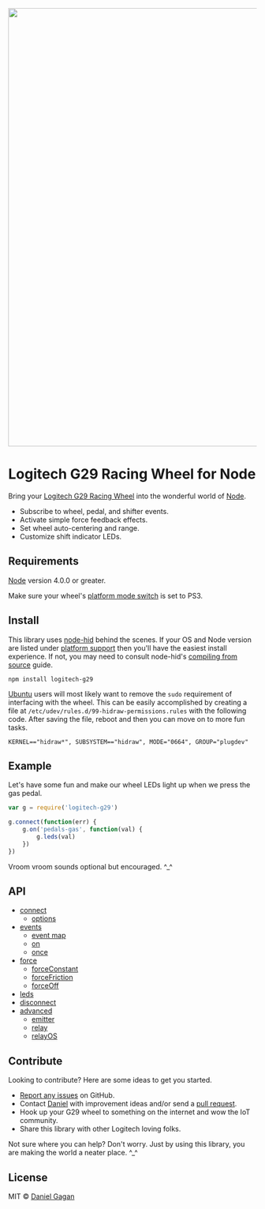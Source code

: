 <img src="https://raw.githubusercontent.com/ForestMist/logitech-g29/master/images/header.png" width="888" alt="">

# Logitech G29 Racing Wheel for Node

Bring your [Logitech G29 Racing Wheel](http://gaming.logitech.com/en-us/product/g29-driving-force) into the wonderful world of [Node](https://nodejs.org/en/).

* Subscribe to wheel, pedal, and shifter events.
* Activate simple force feedback effects.
* Set wheel auto-centering and range.
* Customize shift indicator LEDs.

## Requirements

[Node](https://nodejs.org/en/) version 4.0.0 or greater.

Make sure your wheel's [platform mode switch](http://support.logitech.com/en_us/article/Set-the-G29-racing-wheel-for-Playstation-4-Playstation-3-or-PC-platforms?product=a0qi0000006PmxKAAS) is set to PS3.

## Install

This library uses [node-hid](https://github.com/node-hid/node-hid) behind the scenes. If your OS and Node version are listed under [platform support](https://github.com/node-hid/node-hid/blob/master/README.md#platform-support) then you'll have the easiest install experience. If not, you may need to consult node-hid's [compiling from source](https://github.com/node-hid/node-hid#compiling-from-source) guide.

```
npm install logitech-g29
```

[Ubuntu](http://www.ubuntu.com/desktop) users will most likely want to remove the `sudo` requirement of interfacing with the wheel. This can be easily accomplished by creating a file at `/etc/udev/rules.d/99-hidraw-permissions.rules` with the following code. After saving the file, reboot and then you can move on to more fun tasks.

```
KERNEL=="hidraw*", SUBSYSTEM=="hidraw", MODE="0664", GROUP="plugdev"
```

## Example

Let's have some fun and make our wheel LEDs light up when we press the gas pedal.

```js
var g = require('logitech-g29')

g.connect(function(err) {
    g.on('pedals-gas', function(val) {
        g.leds(val)
    })
})
```

Vroom vroom sounds optional but encouraged. ^\_^

## API

* [connect](docs/api.md#connect)
  * [options](docs/api.md#options)
* [events](docs/api.md#events)
  * [event map](docs/api.md#event-map)
  * [on](docs/api.md#on)
  * [once](docs/api.md#once)
* [force](docs/api.md#force)
  * [forceConstant](docs/api.md#forceconstant)
  * [forceFriction](docs/api.md#forcefriction)
  * [forceOff](docs/api.md#forceoff)
* [leds](docs/api.md#leds)
* [disconnect](docs/api.md#disconnect)
* [advanced](docs/api.md#advanced)
  * [emitter](docs/api.md#emitter)
  * [relay](docs/api.md#relay)
  * [relayOS](docs/api.md#relayos)

## Contribute

Looking to contribute? Here are some ideas to get you started.

* [Report any issues](https://github.com/ForestMist/logitech-g29/issues) on GitHub.
* Contact [Daniel](https://forestmist.org/about/) with improvement ideas and/or send a [pull request](https://github.com/ForestMist/logitech-g29/pulls).
* Hook up your G29 wheel to something on the internet and wow the IoT community.
* Share this library with other Logitech loving folks.

Not sure where you can help? Don't worry. Just by using this library, you are making the world a neater place. ^\_^

## License

MIT © [Daniel Gagan](https://forestmist.org)
